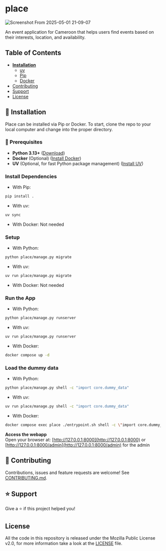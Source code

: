 # place

![Screenshot From 2025-05-01 21-09-07](https://github.com/user-attachments/assets/d62aabeb-3c84-49a2-b12d-a0056b3a2877)

An event application for Cameroon that helps users find events based on their interests, location, and availability.

## Table of Contents
* **[Installation](#installation)**
  * [uv](#uv)
  * [Pip](#pip)
  * [Docker](#docker)
* [Contributing](#contributing)
* [Support](#support)
* [License](#license)

## 📖 Installation

Place can be installed via Pip or Docker. To start, clone the repo to your local computer and change into the proper directory.

### 🧰 Prerequisites 

- **Python 3.13+** ([Download](https://python.org))  
- **Docker** (Optional) ([Install Docker](https://docs.docker.com/get-started/get-docker/))  
- **UV** (Optional, for fast Python package management) ([Install UV](https://docs.astral.sh/uv/getting-started/installation/))  

### Install Dependencies

- With Pip:

```sh
pip install .
```

- With uv:

```sh
uv sync
```

- With Docker: Not needed

### Setup

- With Python:

```sh
python place/manage.py migrate
```

- With uv:

```sh
uv run place/manage.py migrate
```
 
- With Docker: Not needed 

### Run the App

- With Python:

```sh
python place/manage.py runserver
```

- With uv:

```sh
uv run place/manage.py runserver
```

- With Docker: 

```sh
docker compose up -d
```  

### Load the dummy data

- With Python:

```sh
python place/manage.py shell -c "import core.dummy_data"
```
  
- With uv:

```sh
uv run place/manage.py shell -c "import core.dummy_data"
```

- With Docker:

```sh
docker compose exec place ./entrypoint.sh shell -c \"import core.dummy_data\"
```

**Access the webapp**  
  Open your browser at: [http://127.0.0.1:8000](http://127.0.0.1:8000) or [http://127.0.0.1:8000/admin](http://127.0.0.1:8000/admin) for the admin

## 🤝 Contributing

Contributions, issues and feature requests are welcome! See [CONTRIBUTING.md](https://github.com/wsvincent/lithium/blob/master/CONTRIBUTING.md).

## ⭐️ Support

Give a ⭐️  if this project helped you!

## License

All the code in this repository is released under the Mozilla Public License v2.0, for more information take a look at the [LICENSE](LICENSE) file.
